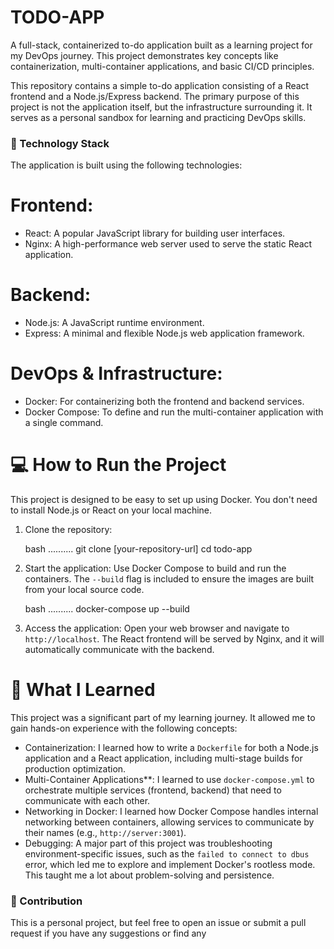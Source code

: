 # TODO-APP

A full-stack, containerized to-do application built as a learning project for my DevOps journey. This project demonstrates key concepts like containerization, multi-container applications, and basic CI/CD principles.

This repository contains a simple to-do application consisting of a React frontend and a Node.js/Express backend. The primary purpose of this project is not the application itself, but the infrastructure surrounding it. It serves as a personal sandbox for learning and practicing DevOps skills.

### 🚀 Technology Stack
The application is built using the following technologies:

# Frontend:

* React: A popular JavaScript library for building user interfaces.
* Nginx: A high-performance web server used to serve the static React application.

# Backend:

  * Node.js: A JavaScript runtime environment.
  * Express: A minimal and flexible Node.js web application framework.

# DevOps & Infrastructure:

  * Docker: For containerizing both the frontend and backend services.
  * Docker Compose: To define and run the multi-container application with a single command.

>>>>>>>>>>>>>>>>>>>>>>>>>>>>>>>>>>>>>>>>>>>>>>>>>>>>>>>>>>>>>>>>>>>>>>>>>>>>>>>>>>>>>>>>>>>>>>>>>>>>>>>>>>>>>>>>>>>>>>>>>>>>>>>>>>>>>>>>>>>>>>>>>>>>>>>>>>>>>>>>>>>>

# 💻 How to Run the Project

This project is designed to be easy to set up using Docker. You don't need to install Node.js or React on your local machine.

1.  Clone the repository:

    bash ..........
    git clone [your-repository-url]
    cd todo-app
    
2.  Start the application:
    Use Docker Compose to build and run the containers. The `--build` flag is included to ensure the images are built from your local source code.

    bash ..........
    docker-compose up --build
    
3.  Access the application:
    Open your web browser and navigate to `http://localhost`. The React frontend will be served by Nginx, and it will automatically communicate with the backend.


>>>>>>>>>>>>>>>>>>>>>>>>>>>>>>>>>>>>>>>>>>>>>>>>>>>>>>>>>>>>>>>>>>>>>>>>>>>>>>>>>>>>>>>>>>>>>>>>>>>>>>>>>>>>>>>>>>>>>>>>>>>>>>>>>>>>>>>>>>>>>>>>>>>>>>>>>>>>>>>>>>>>

# 🤔 What I Learned

This project was a significant part of my learning journey. It allowed me to gain hands-on experience with the following concepts:

  * Containerization: I learned how to write a `Dockerfile` for both a Node.js application and a React application, including multi-stage builds for production optimization.
  * Multi-Container Applications**: I learned to use `docker-compose.yml` to orchestrate multiple services (frontend, backend) that need to communicate with each other.
  * Networking in Docker: I learned how Docker Compose handles internal networking between containers, allowing services to communicate by their names (e.g., `http://server:3001`).
  * Debugging: A major part of this project was troubleshooting environment-specific issues, such as the `failed to connect to dbus` error, which led me to explore and implement Docker's rootless mode. This taught me a lot about problem-solving and persistence.

>>>>>>>>>>>>>>>>>>>>>>>>>>>>>>>>>>>>>>>>>>>>>>>>>>>>>>>>>>>>>>>>>>>>>>>>>>>>>>>>>>>>>>>>>>>>>>>>>>>>>>>>>>>>>>>>>>>>>>>>>>>>>>>>>>>>>>>>>>>>>>>>>>>>>>>>>>>>>>>>>>>>
### 🤝 Contribution

This is a personal project, but feel free to open an issue or submit a pull request if you have any suggestions or find any
